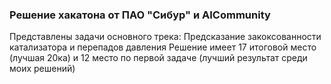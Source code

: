 ### Решение хакатона от ПАО "Сибур" и AICommunity

Представлены задачи основного трека: Предсказание закоксованности катализатора и перепадов давления
Решение имеет 17 итоговой место (лучшая 20ка) и 12 место по первой задаче (лучший результат среди моих решений)
